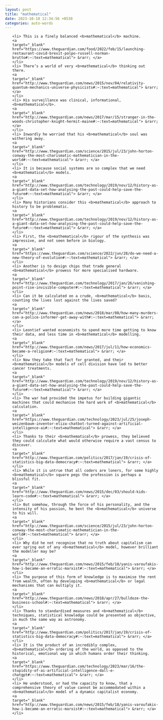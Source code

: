 ```yaml
---
layout: post
title: "mathematical"
date: 2023-10-10 12:34:56 +0530
categories: auto-words
---
```

<ol>

    <li> This is a finely balanced <b>mathematical</b> machine.
    <a 
    target="_blank" 
    href="https://www.theguardian.com/food/2022/feb/15/launching-restaurant-covid-brexit-polpo-russell-norman-brutto#:~:text=mathematical"> &rarr; </a>
    </li>
    <li> There’s a world of very <b>mathematical</b> thinking out there.
    <a 
    target="_blank" 
    href="http://www.theguardian.com/news/2015/nov/04/relativity-quantum-mechanics-universe-physicists#:~:text=mathematical"> &rarr; </a>
    </li>
    <li> His surveillance was clinical, informational, <b>mathematical</b>.
    <a 
    target="_blank" 
    href="http://www.theguardian.com/news/2017/mar/15/stranger-in-the-woods-christopher-knight-hermit-maine#:~:text=mathematical"> &rarr; </a>
    </li>
    <li> Inwardly he worried that his <b>mathematical</b> soul was withering away.
    <a 
    target="_blank" 
    href="http://www.theguardian.com/science/2015/jul/23/john-horton-conway-the-most-charismatic-mathematician-in-the-world#:~:text=mathematical"> &rarr; </a>
    </li>
    <li> It is because social systems are so complex that we need <b>mathematical</b> models.
    <a 
    target="_blank" 
    href="http://www.theguardian.com/technology/2019/nov/12/history-as-a-giant-data-set-how-analysing-the-past-could-help-save-the-future#:~:text=mathematical"> &rarr; </a>
    </li>
    <li> Many historians consider this <b>mathematical</b> approach to history to be problematic.
    <a 
    target="_blank" 
    href="http://www.theguardian.com/technology/2019/nov/12/history-as-a-giant-data-set-how-analysing-the-past-could-help-save-the-future#:~:text=mathematical"> &rarr; </a>
    </li>
    <li> First, the <b>mathematical</b> rigour of the synthesis was impressive, and not seen before in biology.
    <a 
    target="_blank" 
    href="https://www.theguardian.com/science/2022/jun/28/do-we-need-a-new-theory-of-evolution#:~:text=mathematical"> &rarr; </a>
    </li>
    <li> Another is to design chips that trade general <b>mathematical</b> prowess for more specialised hardware.
    <a 
    target="_blank" 
    href="http://www.theguardian.com/technology/2017/jan/26/vanishing-point-rise-invisible-computer#:~:text=mathematical"> &rarr; </a>
    </li>
    <li> Can it be calculated on a crude, <b>mathematical</b> basis, counting the lives lost against the lives saved?
    <a 
    target="_blank" 
    href="http://www.theguardian.com/news/2018/mar/08/how-many-murders-can-a-police-informer-get-away-with#:~:text=mathematical"> &rarr; </a>
    </li>
    <li> Leontief wanted economists to spend more time getting to know their data, and less time in <b>mathematical</b> modelling.
    <a 
    target="_blank" 
    href="http://www.theguardian.com/news/2017/jul/11/how-economics-became-a-religion#:~:text=mathematical"> &rarr; </a>
    </li>
    <li> Now they take that fact for granted, and their <b>mathematical</b> models of cell division have led to better cancer treatments.
    <a 
    target="_blank" 
    href="http://www.theguardian.com/technology/2019/nov/12/history-as-a-giant-data-set-how-analysing-the-past-could-help-save-the-future#:~:text=mathematical"> &rarr; </a>
    </li>
    <li> The war had provided the impetus for building gigantic machines that could mechanise the hard work of <b>mathematical</b> calculation.
    <a 
    target="_blank" 
    href="https://www.theguardian.com/technology/2023/jul/25/joseph-weizenbaum-inventor-eliza-chatbot-turned-against-artificial-intelligence-ai#:~:text=mathematical"> &rarr; </a>
    </li>
    <li> Thanks to their <b>mathematical</b> prowess, they believed they could calculate what would otherwise require a vast census to discover.
    <a 
    target="_blank" 
    href="http://www.theguardian.com/politics/2017/jan/19/crisis-of-statistics-big-data-democracy#:~:text=mathematical"> &rarr; </a>
    </li>
    <li> While it is untrue that all coders are loners, for some highly <b>mathematical</b> square pegs the profession is perhaps a blissful fit.
    <a 
    target="_blank" 
    href="http://www.theguardian.com/news/2015/dec/03/should-kids-learn-code#:~:text=mathematical"> &rarr; </a>
    </li>
    <li> But somehow, through the force of his personality, and the intensity of his passion, he bent the <b>mathematical</b> universe to his will.
    <a 
    target="_blank" 
    href="http://www.theguardian.com/science/2015/jul/23/john-horton-conway-the-most-charismatic-mathematician-in-the-world#:~:text=mathematical"> &rarr; </a>
    </li>
    <li> Why did he not recognise that no truth about capitalism can ever spring out of any <b>mathematical</b> model, however brilliant the modeller may be?
    <a 
    target="_blank" 
    href="http://www.theguardian.com/news/2015/feb/18/yanis-varoufakis-how-i-became-an-erratic-marxist#:~:text=mathematical"> &rarr; </a>
    </li>
    <li> The purpose of this form of knowledge is to maximise the rent from wealth, often by developing <b>mathematical</b> or legal mechanisms that can multiply it.
    <a 
    target="_blank" 
    href="http://www.theguardian.com/news/2018/apr/27/bulldoze-the-business-school#:~:text=mathematical"> &rarr; </a>
    </li>
    <li> Thanks to standardised measures and <b>mathematical</b> techniques, statistical knowledge could be presented as objective, in much the same way as astronomy.
    <a 
    target="_blank" 
    href="http://www.theguardian.com/politics/2017/jan/19/crisis-of-statistics-big-data-democracy#:~:text=mathematical"> &rarr; </a>
    </li>
    <li> It is the product of an incredibly complex, <b>mathematical</b> ordering of the world, as opposed to the historical, emotional way in which humans order their thinking.
    <a 
    target="_blank" 
    href="https://www.theguardian.com/technology/2023/mar/16/the-stupidity-of-ai-artificial-intelligence-dall-e-chatgpt#:~:text=mathematical"> &rarr; </a>
    </li>
    <li> He understood, or had the capacity to know, that a comprehensive theory of value cannot be accommodated within a <b>mathematical</b> model of a dynamic capitalist economy.
    <a 
    target="_blank" 
    href="http://www.theguardian.com/news/2015/feb/18/yanis-varoufakis-how-i-became-an-erratic-marxist#:~:text=mathematical"> &rarr; </a>
    </li>